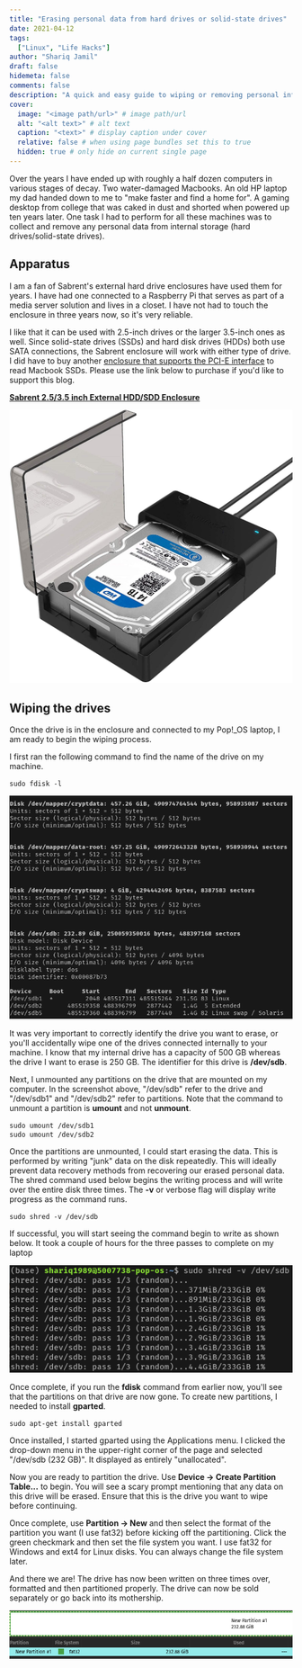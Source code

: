 ```yaml
---
title: "Erasing personal data from hard drives or solid-state drives"
date: 2021-04-12
tags:
  ["Linux", "Life Hacks"]
author: "Shariq Jamil"
draft: false
hidemeta: false
comments: false
description: "A quick and easy guide to wiping or removing personal information from hard drives or solid-state drives before you sell or get rid of them"
cover:
  image: "<image path/url>" # image path/url
  alt: "<alt text>" # alt text
  caption: "<text>" # display caption under cover
  relative: false # when using page bundles set this to true
  hidden: true # only hide on current single page
---
```


Over the years I have ended up with roughly a half dozen computers in various stages of decay. Two water-damaged Macbooks. An old HP laptop my dad handed down to me to "make faster and find a home for". A gaming desktop from college that was caked in dust and shorted when powered up ten years later. One task I had to perform for all these machines was to collect and remove any personal data from internal storage (hard drives/solid-state drives). 

## Apparatus
I am a fan of Sabrent's external hard drive enclosures have used them for years. I have had one connected to a Raspberry Pi that serves as part of a media server solution and lives in a closet. I have not had to touch the enclosure in three years now, so it's very reliable. 

I like that it can be used with 2.5-inch drives or the larger 3.5-inch ones as well. Since solid-state drives (SSDs) and hard disk drives (HDDs) both use SATA connections, the Sabrent enclosure will work with either type of drive. I did have to buy another [enclosure that supports the PCI-E interface](https://amzn.to/3tczE0g) to read Macbook SSDs. Please use the link below to purchase if you'd like to support this blog. 

[**Sabrent 2.5/3.5 inch External HDD/SDD Enclosure**](https://amzn.to/3da93v0)

![regular](sabrent.jpg)

## Wiping the drives
Once the drive is in the enclosure and connected to my Pop!_OS laptop, I am ready to begin the wiping process. 

I first ran the following command to find the name of the drive on my machine. 

    sudo fdisk -l

![regular](fdisk.png)

It was very important to correctly identify the drive you want to erase, or you'll accidentally wipe one of the drives connected internally to your machine. I know that my internal drive has a capacity of 500 GB whereas the drive I want to erase is 250 GB. The identifier for this drive is **/dev/sdb**. 

Next, I unmounted any partitions on the drive that are mounted on my computer. In the screenshot above, "/dev/sdb" refer to the drive and "/dev/sdb1" and "/dev/sdb2" refer to partitions. Note that the command to unmount a partition is **umount** and not **unmount**.

    sudo umount /dev/sdb1
    sudo umount /dev/sdb2

Once the partitions are unmounted, I could start erasing the data. This is performed by writing "junk" data on the disk repeatedly. This will ideally prevent data recovery methods from recovering our erased personal data. The shred command used below begins the writing process and will write over the entire disk three times. The **-v** or verbose flag will display write progress as the command runs. 

    sudo shred -v /dev/sdb

If successful, you will start seeing the command begin to write as shown below. It took a couple of hours for the three passes to complete on my laptop 

![regular](shred.png)

Once complete, if you run the **fdisk** command from earlier now, you'll see that the partitions on that drive are now gone. To create new partitions, I needed to install **gparted**.

    sudo apt-get install gparted

Once installed, I started gparted using the Applications menu. I clicked the drop-down menu in the upper-right corner of the page and selected "/dev/sdb (232 GB)". It displayed as entirely "unallocated". 

Now you are ready to partition the drive. Use **Device -> Create Partition Table...** to begin. You will see a scary prompt mentioning that any data on this drive will be erased. Ensure that this is the drive you want to wipe before continuing. 

Once complete, use **Partition -> New** and then select the format of the partition you want (I use fat32) before kicking off the partitioning. Click the green checkmark and then set the file system you want. I use fat32 for Windows and ext4 for Linux disks. You can always change the file system later.  

And there we are! The drive has now been written on three times over, formatted and then partitioned properly. The drive can now be sold separately or go back into its mothership. 

![regular](partition.png)